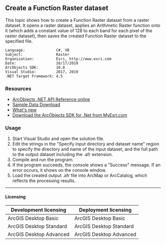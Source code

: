 ## Create a Function Raster dataset

This topic shows how to create a Function Raster dataset from a raster dataset. It opens a raster dataset, applies an Arithmetic Raster function onto it (which adds a constant value of 128 to each band for each pixel of the raster dataset), then saves the created Function Raster dataset to the specified file.  


<!-- TODO: Fill this section below with metadata about this sample-->
```
Language:              C#, VB
Subject:               Raster
Organization:          Esri, http://www.esri.com
Date:                  10/17/2019
ArcObjects SDK:        10.8
Visual Studio:         2017, 2019
.NET Target Framework: 4.5
```

### Resources

* [ArcObjects .NET API Reference online](http://desktop.arcgis.com/en/arcobjects/latest/net/webframe.htm)  
* [Sample Data Download](../../releases)  
* [What's new](http://desktop.arcgis.com/en/arcobjects/latest/net/webframe.htm#91cabc68-2271-400a-8ff9-c7fb25108546.htm)  
* [Download the ArcObjects SDK for .Net from MyEsri.com](https://my.esri.com/)  

### Usage
1. Start Visual Studio and open the solution file.  
1. Edit the strings in the "Specify input directory and dataset name" region to specify the directory and name of the input dataset, and the full path to the output dataset including the .afr extension.  
1. Compile and run the program.  
1. If the program succeeds, the console shows a "Success" message. If an error occurs, it shows on the console window.  
1. Load the created output .afr file into ArcMap or ArcCatalog, which reflects the processing results.  









---------------------------------

#### Licensing  
| Development licensing | Deployment licensing | 
| ------------- | ------------- | 
| ArcGIS Desktop Basic | ArcGIS Desktop Basic |  
| ArcGIS Desktop Standard | ArcGIS Desktop Standard |  
| ArcGIS Desktop Advanced | ArcGIS Desktop Advanced |  


